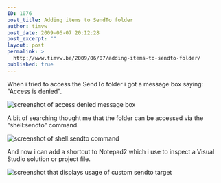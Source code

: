 ```yaml
---
ID: 1076
post_title: Adding items to SendTo folder
author: timvw
post_date: 2009-06-07 20:12:28
post_excerpt: ""
layout: post
permalink: >
  http://www.timvw.be/2009/06/07/adding-items-to-sendto-folder/
published: true
---
```

<p>When i tried to access the SendTo folder i got a message box saying: "Access is denied".</p>

<img src="http://www.timvw.be/wp-content/images/SendTo_Denied.png" alt="screenshot of access denied message box"/>

<p>A bit of searching thought me that the folder can be accessed via the "shell:sendto" command.</p>

<img src="http://www.timvw.be/wp-content/images/SendTo_Shell.png" alt="screenshot of shell:sendto command" />

<p>And now i can add a shortcut to Notepad2 which i use to inspect a Visual Studio solution or project file.</p>

<img src="http://www.timvw.be/wp-content/images/SendTo_Usage.png" alt="screenshot that displays usage of custom sendto target" />